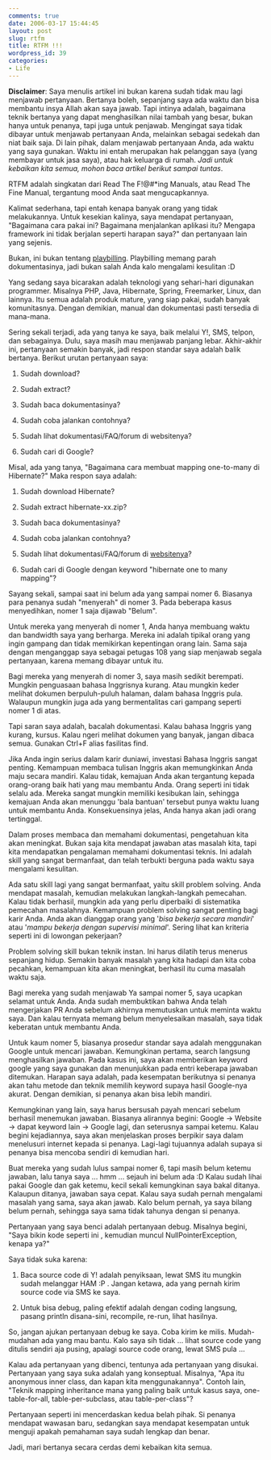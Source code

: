 ```yaml
---
comments: true
date: 2006-03-17 15:44:45
layout: post
slug: rtfm
title: RTFM !!!
wordpress_id: 39
categories:
- Life
---
```


**Disclaimer**: Saya menulis artikel ini bukan karena sudah tidak mau lagi menjawab pertanyaan. Bertanya boleh, sepanjang saya ada waktu dan bisa membantu insya Allah akan saya jawab. Tapi intinya adalah, bagaimana teknik bertanya yang dapat menghasilkan nilai tambah yang besar, bukan hanya untuk penanya, tapi juga untuk penjawab. Mengingat saya tidak dibayar untuk menjawab pertanyaan Anda, melainkan sebagai sedekah dan niat baik saja. Di lain pihak, dalam menjawab pertanyaan Anda, ada waktu yang saya gunakan. Waktu ini entah merupakan hak pelanggan saya (yang membayar untuk jasa saya), atau hak keluarga di rumah. _Jadi untuk kebaikan kita semua, mohon baca artikel berikut sampai tuntas_.

RTFM adalah singkatan dari Read The F!@#*ing Manuals, atau Read The Fine Manual, tergantung mood Anda saat mengucapkannya.

Kalimat sederhana, tapi entah kenapa banyak orang yang tidak melakukannya. Untuk kesekian kalinya, saya mendapat pertanyaan, "Bagaimana cara pakai ini? Bagaimana menjalankan aplikasi itu? Mengapa framework ini tidak berjalan seperti harapan saya?" dan pertanyaan lain yang sejenis.

Bukan, ini bukan tentang [playbilling](http://playbilling.sourceforge.net). Playbilling memang parah dokumentasinya, jadi bukan salah Anda kalo mengalami kesulitan :D

Yang sedang saya bicarakan adalah teknologi yang sehari-hari digunakan programmer. Misalnya PHP, Java, Hibernate, Spring, Freemarker, Linux, dan lainnya. Itu semua adalah produk mature, yang siap pakai, sudah banyak komunitasnya. Dengan demikian, manual dan dokumentasi pasti tersedia di mana-mana.

Sering sekali terjadi, ada yang tanya ke saya, baik melalui Y!, SMS, telpon, dan sebagainya. Dulu, saya masih mau menjawab panjang lebar. Akhir-akhir ini, pertanyaan semakin banyak, jadi respon standar saya adalah balik bertanya. Berikut urutan pertanyaan saya:



	
  1. Sudah download?

	
  2. Sudah extract?

	
  3. Sudah baca dokumentasinya?

	
  4. Sudah coba jalankan contohnya?

	
  5. Sudah lihat dokumentasi/FAQ/forum di websitenya?

	
  6. Sudah cari di Google?


Misal, ada yang tanya, "Bagaimana cara membuat mapping one-to-many di Hibernate?" Maka respon saya adalah:

	
  1. Sudah download Hibernate?

	
  2. Sudah extract hibernate-xx.zip?

	
  3. Sudah baca dokumentasinya?

	
  4. Sudah coba jalankan contohnya?

	
  5. Sudah lihat dokumentasi/FAQ/forum di [websitenya](http://www.hibernate.org)?

	
  6. Sudah cari di Google dengan keyword "hibernate one to many mapping"?


Sayang sekali, sampai saat ini belum ada yang sampai nomer 6. Biasanya para penanya sudah "menyerah" di nomer 3. Pada beberapa kasus menyedihkan, nomer 1 saja dijawab "Belum".

Untuk mereka yang menyerah di nomer 1, Anda hanya membuang waktu dan bandwidth saya yang berharga. Mereka ini adalah tipikal orang yang ingin gampang dan tidak memikirkan kepentingan orang lain. Sama saja dengan menganggap saya sebagai petugas 108 yang siap menjawab segala pertanyaan, karena memang dibayar untuk itu.

Bagi mereka yang menyerah di nomer 3, saya masih sedikit berempati. Mungkin penguasaan bahasa Inggrisnya kurang. Atau mungkin keder melihat dokumen berpuluh-puluh halaman, dalam bahasa Inggris pula. Walaupun mungkin juga ada yang bermentalitas cari gampang seperti nomer 1 di atas.

Tapi saran saya adalah, bacalah dokumentasi. Kalau bahasa Inggris yang kurang, kursus. Kalau ngeri melihat dokumen yang banyak, jangan dibaca semua. Gunakan Ctrl+F alias fasilitas find.

Jika Anda ingin serius dalam karir duniawi, investasi Bahasa Inggris sangat penting. Kemampuan membaca tulisan Inggris akan memungkinkan Anda maju secara mandiri. Kalau tidak, kemajuan Anda akan tergantung kepada orang-orang baik hati yang mau membantu Anda. Orang seperti ini tidak selalu ada. Mereka sangat mungkin memiliki kesibukan lain, sehingga kemajuan Anda akan menunggu 'bala bantuan' tersebut punya waktu luang untuk membantu Anda. Konsekuensinya jelas, Anda hanya akan jadi orang tertinggal.

Dalam proses membaca dan memahami dokumentasi, pengetahuan kita akan meningkat. Bukan saja kita mendapat jawaban atas masalah kita, tapi kita mendapatkan pengalaman memahami dokumentasi teknis. Ini adalah skill yang sangat bermanfaat, dan telah terbukti berguna pada waktu saya mengalami kesulitan.

Ada satu skill lagi yang sangat bermanfaat, yaitu skill problem solving. Anda mendapat masalah, kemudian melakukan langkah-langkah pemecahan. Kalau tidak berhasil, mungkin ada yang perlu diperbaiki di sistematika pemecahan masalahnya. Kemampuan problem solving sangat penting bagi karir Anda. Anda akan dianggap orang yang '_bisa bekerja secara mandiri_' atau '_mampu bekerja dengan supervisi minimal_'. Sering lihat kan kriteria seperti ini di lowongan pekerjaan?

Problem solving skill bukan teknik instan. Ini harus dilatih terus menerus sepanjang hidup. Semakin banyak masalah yang kita hadapi dan kita coba pecahkan, kemampuan kita akan meningkat, berhasil itu cuma masalah waktu saja.

Bagi mereka yang sudah menjawab Ya sampai nomer 5, saya ucapkan selamat untuk Anda. Anda sudah membuktikan bahwa Anda telah mengerjakan PR Anda sebelum akhirnya memutuskan untuk meminta waktu saya. Dan kalau ternyata memang belum menyelesaikan masalah, saya tidak keberatan untuk membantu Anda.

Untuk kaum nomer 5, biasanya prosedur standar saya adalah menggunakan Google untuk mencari jawaban. Kemungkinan pertama, search langsung menghasilkan jawaban. Pada kasus ini, saya akan memberikan keyword google yang saya gunakan dan menunjukkan pada entri keberapa jawaban ditemukan. Harapan saya adalah, pada kesempatan berikutnya si penanya akan tahu metode dan teknik memilih keyword supaya hasil Google-nya akurat. Dengan demikian, si penanya akan bisa lebih mandiri.

Kemungkinan yang lain, saya harus bersusah payah mencari sebelum berhasil menemukan jawaban. Biasanya alirannya begini: Google -> Website -> dapat keyword lain -> Google lagi, dan seterusnya sampai ketemu. Kalau begini kejadiannya, saya akan menjelaskan proses berpikir saya dalam menelusuri internet kepada si penanya. Lagi-lagi tujuannya adalah supaya si penanya bisa mencoba sendiri di kemudian hari.

Buat mereka yang sudah lulus sampai nomer 6, tapi masih belum ketemu jawaban, lalu tanya saya ... hmm ... sejauh ini belum ada :D Kalau sudah lihai pakai Google dan gak ketemu, kecil sekali kemungkinan saya bakal ditanya. Kalaupun ditanya, jawaban saya cepat. Kalau saya sudah pernah mengalami masalah yang sama, saya akan jawab. Kalo belum pernah, ya saya bilang belum pernah, sehingga saya sama tidak tahunya dengan si penanya.

Pertanyaan yang saya benci adalah pertanyaan debug. Misalnya begini, "Saya bikin kode seperti ini , kemudian muncul NullPointerException, kenapa ya?"

Saya tidak suka karena:



	
  1. Baca source code di Y! adalah penyiksaan, lewat SMS itu mungkin sudah melanggar HAM :P . Jangan ketawa, ada yang pernah kirim source code via SMS ke saya.

	
  2. Untuk bisa debug, paling efektif adalah dengan coding langsung, pasang println disana-sini, recompile, re-run, lihat hasilnya.


So, jangan ajukan pertanyaan debug ke saya. Coba kirim ke milis. Mudah-mudahan ada yang mau bantu. Kalo saya sih tidak ... lihat source code yang ditulis sendiri aja pusing, apalagi source code orang, lewat SMS pula ...

Kalau ada pertanyaan yang dibenci, tentunya ada pertanyaan yang disukai. Pertanyaan yang saya suka adalah yang konseptual. Misalnya, "Apa itu anonymous inner class, dan kapan kita menggunakannya". Contoh lain, "Teknik mapping inheritance mana yang paling baik untuk kasus saya, one-table-for-all, table-per-subclass, atau table-per-class"?

Pertanyaan seperti ini mencerdaskan kedua belah pihak. Si penanya mendapat wawasan baru, sedangkan saya mendapat kesempatan untuk menguji apakah pemahaman saya sudah lengkap dan benar.

Jadi, mari bertanya secara cerdas demi kebaikan kita semua.
